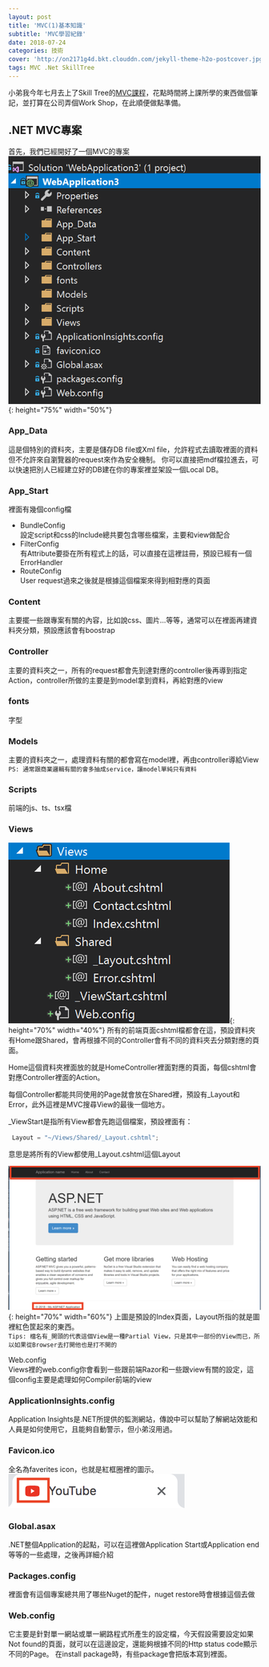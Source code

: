 ```yaml
---
layout: post
title: 'MVC(1)基本知識' 
subtitle: 'MVC學習紀錄'
date: 2018-07-24
categories: 技術
cover: 'http://on2171g4d.bkt.clouddn.com/jekyll-theme-h2o-postcover.jpg'
tags: MVC .Net SkillTree
---
```


小弟我今年七月去上了Skill Tree的[MVC課程](https://skilltree.my/events/8gahc)，花點時間將上課所學的東西做個筆記，並打算在公司弄個Work Shop，在此順便做點準備。

## .NET MVC專案
  
首先，我們已經開好了一個MVC的專案
![](/img/profile.png){: height="75%" width="50%"}

### App_Data
這是個特別的資料夾，主要是儲存DB file或Xml file，允許程式去讀取裡面的資料但不允許來自瀏覽器的request來作為安全機制。
你可以直接把mdf檔拉進去，可以快速把別人已經建立好的DB建在你的專案裡並架設一個Local DB。

### App_Start
裡面有幾個config檔  
- BundleConfig  
設定script和css的Include總共要包含哪些檔案，主要和view做配合  
- FilterConfig  
有Attribute要掛在所有程式上的話，可以直接在這裡註冊，預設已經有一個ErrorHandler  
- RouteConfig  
User request過來之後就是根據這個檔案來得到相對應的頁面

### Content
主要擺一些跟專案有關的內容，比如說css、圖片...等等，通常可以在裡面再建資料夾分類，預設應該會有boostrap


### Controller

主要的資料夾之一，所有的request都會先到達對應的controller後再導到指定Action，controller所做的主要是到model拿到資料，再給對應的view

### fonts

字型

### Models

主要的資料夾之一，處理資料有關的都會寫在model裡，再由controller導給View  
`PS: 通常跟商業邏輯有關的會多抽成service，讓model單純只有資料`

### Scripts

前端的js、ts、tsx檔

### Views

![](/img/views.png){: height="70%" width="40%"}
所有的前端頁面cshtml檔都會在這，預設資料夾有Home跟Shared，會再根據不同的Controller會有不同的資料夾去分類對應的頁面。  

Home這個資料夾裡面放的就是HomeController裡面對應的頁面，每個cshtml會對應Controller裡面的Action。

每個Controller都能共同使用的Page就會放在Shared裡，預設有_Layout和Error，此外這裡是MVC搜尋View的最後一個地方。

_ViewStart是指所有View都會先跑這個檔案，預設裡面有：
```csharp
 Layout = "~/Views/Shared/_Layout.cshtml";
```
意思是將所有的View都使用_Layout.cshtml這個Layout

![](/img/Layout.png){: height="70%" width="60%"}
上圖是預設的Index頁面，Layout所指的就是圖裡紅色筐起來的東西。  
`Tips: 檔名有_開頭的代表這個View是一種Partial View，只是其中一部份的View而已，所以如果從Browser去打開他也是打不開的`

Web.config  
Views裡的web.config你會看到一些跟前端Razor和一些跟view有關的設定，這個config主要是處理如何Compiler前端的view

### ApplicationInsights.config
Application Insights是.NET所提供的監測網站，傳說中可以幫助了解網站效能和人員是如何使用它，且能夠自動警示，但小弟沒用過。

### Favicon.ico
全名為faverites icon，也就是紅框圈裡的圖示。
![](/img/favicon.png)

### Global.asax
.NET整個Application的起點，可以在這裡做Application Start或Application end等等的一些處理，之後再詳細介紹

### Packages.config
裡面會有這個專案總共用了哪些Nuget的配件，nuget restore時會根據這個去做

### Web.config  
它主要是針對單一網站或單一網路程式所產生的設定檔，今天假設需要設定如果Not found的頁面，就可以在這邊設定，還能夠根據不同的Http status code顯示不同的Page。
在install package時，有些package會把版本寫到裡面。